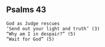 ## Psalms 43

```
God as Judge rescues
‘Send out your light and truth’ (3)
“Why am I in despair?” (5)
“Wait for God” (5)
```

